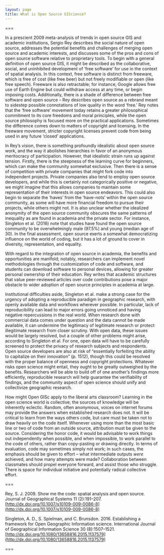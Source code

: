 ```yaml
---
layout: page
title: What is Open Source GIScience?
---
```


===




In a prescient 2009 meta-analysis of trends in open source GIS and academic institutions, Sergio Rey describes the social nature of open source, addresses the potential benefits and challenges of merging open source and academic interests, and discusses some of the pros and cons of open source software relative to proprietary tools. To begin with a general definition of open source GIS, it might be described as the collaborative, social, and uninhibited development of ‘free software’ for use in the context of spatial analysis. In this context, free software is distinct from freeware, which is free of cost (like free beer) but not freely modifiable or open (like free speech). Freeware is also retractable; for instance, Google allows free use of Earth Engine but could withdraw access at any time, or begin imposing costs. Additionally, there is a shade of difference between free software and open source – Rey describes open source as a rebrand meant to sidestep possible connotations of low quality in the word ‘free.’ Rey notes that the ‘free software’ movement today retains a greater philosophical commitment to its core freedoms and moral principles, while the open source philosophy is focused more on the practical applications. Sometimes the difference comes down to matters of copyright and licensing. In the freeware movement, stricter copyright licenses prevent code from being used in any future ‘closed’ applications.

In Rey’s vision, there is something profoundly idealistic about open source work, and the way it abolishes hierarchies in favor of an anonymous meritocracy of participation. However, that idealistic strain runs up against tension. Firstly, there is the steepness of the learning curve for beginners, which can make the community somewhat exclusive. Then there is a sense of competition with private companies that might fork code into independent projects. Private companies also tend to employ open source developers, and while this is certainly not categorically positive or negative, we might imagine that this allows companies to maintain some representation of their interests in open source endeavors. This could also begin to separate the ‘haves’ from the ‘have-nots’ within the open source community, as some will have more financial freedom to pursue their projects, while others might not. It is also unclear whether the idealized anonymity of the open source community obscures the same patterns of inequality as are found in academia and the private sector. For instance, Singleton et al. (2016) note that studies have found the open source community to be overwhelmingly male (97.5%) and young (median age of 30). In the final assessment, open source exerts a somewhat democratizing influence on the world of coding, but it has a lot of ground to cover in diversity, representation, and equality.

With regard to the integration of open source in academia, the benefits and opportunities are manifold; notably, researchers can implement novel methodologies through the customization of code and software, and students can download software to personal devices, allowing for greater personal ownership of their education. Rey writes that academic structures that value peer-reviewed articles over code contributions pose a major obstacle to wider adoption of open source principles in academia at large.

Institutional difficulties aside, Singleton et al. make a strong case for the urgency of adopting a reproducible paradigm in geographic research, with openly available data and workflows wherever possible. In particular, lack of reproducibility can lead to major errors going unnoticed and having negative repercussions in the real world. When research done with commercial data comes under question and the data cannot be made available, it can undermine the legitimacy of legitimate research or protect illegitimate research from closer scrutiny. With open data, these issues would be largely resolved, but a couple of other problems might arise, according to Singleton et al. For one, open data will have to be carefully screened to protect the privacy of research subjects and respondents. Open source developers are also at risk of “essentially forfeiting the ability to capitalize on their innovation” (p. 1512), though this could be resolved with the proper balance of openness and copyright protections. Whatever risks open science might entail, they ought to be greatly outweighed by the benefits. Researchers will be able to build off of one another’s findings more efficiently, reproducible research will help guarantee the verifiability of findings, and the community aspect of open science should unify and collectivize geographic research.

How might Open GISc apply to the liberal arts classroom? Learning in the open science world is collective; the sources of knowledge will be inherently eclectic. Random, often anonymous, voices on internet forums may provide the answers when established research does not. It will be critical to learn from the ways others code, but care must be taken not to draw heavily on the code itself. Whenever using more than the most basic line or two of code from an outside source, attribution must be given to the source. Considering the honor code, it would be advisable to work things out independently when possible, and when impossible, to work parallel to the code of others, rather than copy-pasting or drawing directly. In terms of evaluation, code may sometimes simply not work; in such cases, the emphasis should be given to effort – what intermediate outputs *were* achieved, and how many attempts were made? Collaboration between classmates should propel everyone forward, and assist those who struggle. There is space for individual initiative and potentially radical collective effort.










===




Rey, S. J. 2009. Show me the code: spatial analysis and open source. Journal of Geographical Systems 11 (2):191–207. [http://dx.doi.org/10.1007/s10109-009-0086-8](http://dx.doi.org/10.1007/s10109-009-0086-8)

Singleton, A. D., S. Spielman, and C. Brunsdon. 2016. Establishing a framework for Open Geographic Information science. International Journal of Geographical Information Science 30 (8):1507–1521. [http://dx.doi.org/10.1080/13658816.2015.1137579](http://dx.doi.org/10.1080/13658816.2015.1137579)





===
